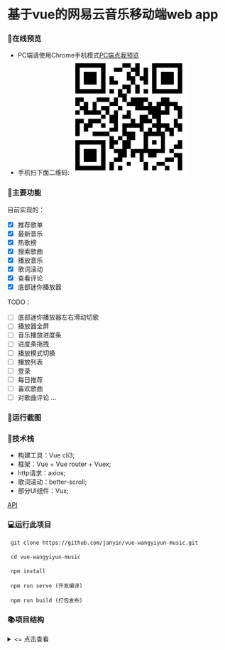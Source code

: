 # 基于vue的网易云音乐移动端web app

### 📱在线预览
* PC端请使用Chrome手机模式[PC端点我预览](https://music.apoollo.xyz/)
* 手机扫下面二维码:
  ![](/public/qrcode.png)

### 🧰主要功能

目前实现的：

- [x] 推荐歌单
- [x] 最新音乐
- [x] 热歌榜
- [x] 搜索歌曲
- [x] 播放音乐
- [x] 歌词滚动
- [x] 查看评论
- [x] 底部迷你播放器
  
TODO：
- [ ] 底部迷你播放器左右滑动切歌
- [ ] 播放器全屏
- [ ] 音乐播放进度条
- [ ] 进度条拖拽
- [ ] 播放模式切换
- [ ] 播放列表
- [ ] 登录
- [ ] 每日推荐
- [ ] 喜欢歌曲
- [ ] 对歌曲评论
...

### 🎴运行截图

### 🔗技术栈
* 构建工具：Vue cli3;
* 框架：Vue + Vue router + Vuex;
* http请求：axios;
* 歌词滚动：better-scroll;
* 部分UI组件：Vux;

[API](https://binaryify.github.io/NeteaseCloudMusicApi)

### 💻运行此项目

 ```git
  git clone https://github.com/janyin/vue-wangyiyun-music.git
  
  cd vue-wangyiyun-music
  
  npm install
  
  npm run serve (开发编译)

  npm run build (打包发布)
  ```

### 📚项目结构


<details>
  
  <summary><= 点击查看</summary>
  
  
  
```
│  App.vue    //根组件
│  main.js    //项目入口
│  router.js  //vue router路由配置
│
├─api                       
│      getData.js           // Api数据请求参数配置
│
├─assets                    // 静态资源
│      
│
├─components               //组件目录
│  │  comment.vue          //单个评论组件
│  │  header.vue           //首页头部
│  │  miniPlayer.vue       //底部迷你播放器
│  │  song.vue             //单个歌曲组件
│  │  
│  ├─indexTab              //index选项卡
│  │      footer.vue       //index底部
│  │      index.vue        //index选项卡组件入口
│  │      recommendList.vue  //推荐歌单组件
│  │
│  ├─rankTab               //排行榜选项卡
│  │      index.vue        //排行榜组件
│  │      
│  └─searchTab             //搜索选项卡
│          index.vue       //搜索选项卡组件入口
│          trending.vue    //热门搜索词组件
│
├─page                     //页面目录
│      home.vue            //主页
│      player.vue          //播放页面
│      playList.vue        //歌单页面
│
├─store                    //Vuex
│      actions.js
│      getters.js
│      index.js
│      mutations.js
│      state.js
│
├─styles                    //css目录
│      comment.css
│      player.css
│      playlist_page.css
│      remd_list.css
│      song_item.css
│
└─utils                      //公用JS目录
        global.js            //图片懒加载配置
        lrcparse.js          //歌词数据解析
```
</details>



